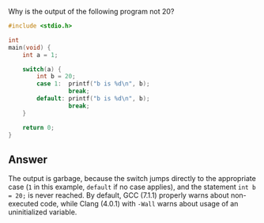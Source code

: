 Why is the output of the following program not 20?
```C
#include <stdio.h>

int
main(void) {
    int a = 1;

    switch(a) {
        int b = 20;
        case 1:  printf("b is %d\n", b);
                 break;
        default: printf("b is %d\n", b);
                 break;
    }

    return 0;
}
```

## Answer
The output is garbage, because the switch jumps directly to the appropriate
case (`1` in this example, `default` if no case applies), and the statement
`int b = 20;` is never reached. By default, GCC (7.1.1) properly warns about
non-executed code, while Clang (4.0.1) with `-Wall` warns about usage of an
uninitialized variable.
